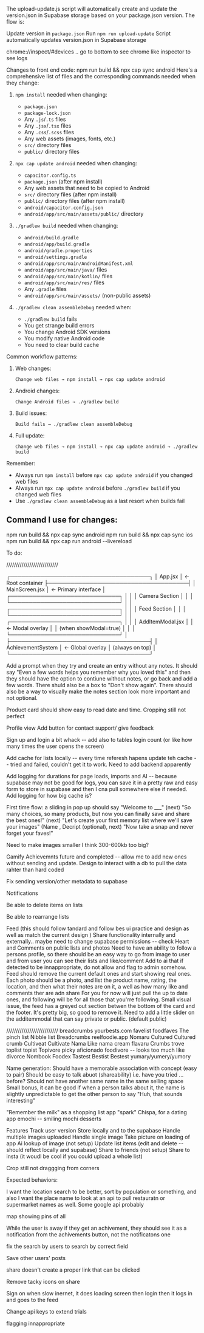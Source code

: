 The upload-update.js script will automatically create and update the version.json in Supabase storage based on your package.json version.
The flow is:

Update version in `package.json`
Run `npm run upload-update`
Script automatically updates version.json in Supabase storage

chrome://inspect/#devices .. go to bottom to see chrome like inspector to see logs

Changes to front end code:  npm run build &&  npx cap sync android 
Here's a comprehensive list of files and the corresponding commands needed when they change:

1. `npm install` needed when changing:
   - `package.json`
   - `package-lock.json`
   - Any `.js`/`.ts` files
   - Any `.jsx`/`.tsx` files
   - Any `.css`/`.scss` files
   - Any web assets (images, fonts, etc.)
   - `src/` directory files
   - `public/` directory files

2. `npx cap update android` needed when changing:
   - `capacitor.config.ts`
   - `package.json` (after npm install)
   - Any web assets that need to be copied to Android
   - `src/` directory files (after npm install)
   - `public/` directory files (after npm install)
   - `android/capacitor.config.json`
   - `android/app/src/main/assets/public/` directory

3. `./gradlew build` needed when changing:
   - `android/build.gradle`
   - `android/app/build.gradle`
   - `android/gradle.properties`
   - `android/settings.gradle`
   - `android/app/src/main/AndroidManifest.xml`
   - `android/app/src/main/java/` files
   - `android/app/src/main/kotlin/` files
   - `android/app/src/main/res/` files
   - Any `.gradle` files
   - `android/app/src/main/assets/` (non-public assets)

4. `./gradlew clean assembleDebug` needed when:
   - `./gradlew build` fails
   - You get strange build errors
   - You change Android SDK versions
   - You modify native Android code
   - You need to clear build cache

Common workflow patterns:
1. Web changes:
   ```
   Change web files → npm install → npx cap update android
   ```

2. Android changes:
   ```
   Change Android files → ./gradlew build
   ```

3. Build issues:
   ```
   Build fails → ./gradlew clean assembleDebug
   ```

4. Full update:
   ```
   Change web files → npm install → npx cap update android → ./gradlew build
   ```

Remember:
- Always run `npm install` before `npx cap update android` if you changed web files
- Always run `npx cap update android` before `./gradlew build` if you changed web files
- Use `./gradlew clean assembleDebug` as a last resort when builds fail


## Command I use for changes:

npm run build && npx cap sync android
npm run build && npx cap sync ios
npm run build && npx cap run android --livereload

To do:

///////////////////////////


┌─────────────────────────────────────┐
│              App.jsx                │ ← Root container
├─────────────────────────────────────┤
│           MainScreen.jsx            │ ← Primary interface
│  ┌─────────────────────────────┐    │
│  │        Camera Section       │    │
│  └─────────────────────────────┘    │
│  ┌─────────────────────────────┐    │
│  │         Feed Section        │    │
│  └─────────────────────────────┘    │
│  ┌─────────────────────────────┐    │
│  │      AddItemModal.jsx       │    │ ← Modal overlay
│  │     (when showModal=true)   │    │
│  └─────────────────────────────┘    │
├─────────────────────────────────────┤
│        AchievementSystem            │ ← Global overlay
│      (always on top)                │
└─────────────────────────────────────┘


Add a prompt when they try and create an entry without any notes. It should say "Even a few words helps you remember why you loved this" and then they should have the option to contiune without notes, or go back and add a few words. There shuld also be a box to "Don't show again". There should also be a way to visually make the notes section look more important and not optional. 
  



   Product card should show easy to read date and time.
Cropping still not perfect

Profile view 
   Add button for contact support/ give feedback


Sign up and login a bit whack -- add also to tables login count (or like how many times the user opens the screen)

Add cache for lists locally -- every time referesh hapens update teh cache -- tried and failed, couldn't get it to work. Need to add backend apparently

Add logging for durations for page loads, imports and AI -- because supabase may not be good for logs, you can save it in a pretty raw and easy form to store in supabase and then I cna pull somewhere else if needed. Add logging for how big cache is?

First time flow: a sliding in pop up should say "Welcome to ___" (next) "So many choices, so many products, but now you can finally save and share the best ones!" (next) "Let's create your first memory list where we'll save your images" (Name <The best....>, Decript (optional), next) "Now take a snap and never forget your faves!"


Need to make images smaller I think 300-600kb too big?

Gamify
   Achievemnts future and completed -- allow me to add new ones without sending and update. Design to interact with a db to pull the data rahter than hard coded


Fix sending version/other metadata to supabase




Notifications
   
Be able to delete items on lists

Be able to rearrange lists

Feed (this should follow tandard and follow bes ui practice and design as well as match the current design )
   Share functionality internally and externally.. maybe need to change supabase permissions -- check
   Heart and Comments on public lists and photos
   Need to have an ability to follow a persons profile, so there should be an easy way to go from image to user and from user you can see their lists and like/comment
   Add to ai that if detected to be innappropriate, do not allow and flag to admin somehow.
   Feed should remove the current default ones and start showing real ones.
      Each photo should be a photo, and list the product name, rating, the location, and then what their notes are on it, a well as how many like and comments ther are adn share
      For you for now will just pull the up to date ones, and following will be for all those that you'rre following.
   Small visual issue, the feed has a greyed out section betwen the bottom of the card and the footer. It's pretty big, so good to remove it.
   Need to add a little slider on the additemmodal that can say private or public. (default public)

///////////////////////////
breadcrumbs
yourbests.com
favelist
foodfaves
The pinch list
Nibble list
Breadcrumbs
reelfoodie.app
Nomaru
Cultured
Cultured crumb
Cultiveat
Cultivate
Nama Like nama cream
flavaru
Crumbs
trove
toplist
topist
Topivore
picky
aficionado
foodivore -- looks too much like divorce
Nombook
Foodex
Tastest
Bestist
Bestest
yumary/yumery/yumory



Name generation:
Should have a memorable association with concept (easy to pair)
Should be easy to talk abuot (shareability) i.e. have you tried ... before?
Should not have another same name in the same selling space
Small bonus, it can be good if when a person talks about it, the name is slightly unpredictable to get the other person to say "Huh, that sounds interesting"

"Remember the milk" as a shopping list app
"spark" Chispa, for a dating app
emochi -- smiling mochi desserts


Features
Track user version
Store locally and to the supabase
Handle multiple images uploaded
Handle single image
Take picture on loading of app
Ai lookup of image (not setup)
Update list items (edit and delete -- should reflect locally and supabase)
Share to friends (not setup)
Share to insta (it woudl be cool if you could upload a whole list)


Crop still not draggging from corners





Expected behaviors:



I want the location search to be better, sort by population or something, and also I want the place name to look at an api to pull restauratn or supermarket names as well. Some google api probably



map showing pins of all

While the user is away if they get an achivement, they should see it as a notification from  the achivements button, not the notificatons one


fix the search by users to search by correct field

Save other users' posts

share doesn't create a proper link that can be clicked

Remove tacky icons on share





Sign on when slow inernet, it does loading screen then login then it logs in and goes to the feed

Change api keys to extend trials

flagging innappropriate